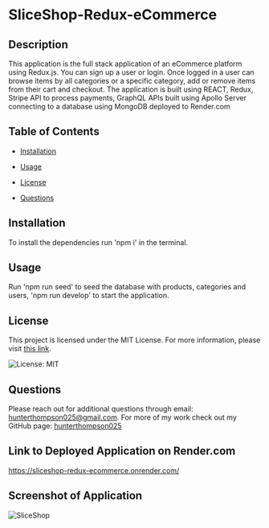 # SliceShop-Redux-eCommerce

## Description

This application is the full stack application of an eCommerce platform using Redux.js. You can sign up a user or login. Once logged in a user can browse items by all categories or a specific category, add or remove items from their cart and checkout. The application is built using REACT, Redux, Stripe API to process payments, GraphQL APIs built using Apollo Server connecting to a database using MongoDB deployed to Render.com

## Table of Contents

* [Installation](#installation)

* [Usage](#usage)

* [License](#license)

* [Questions](#questions)


## Installation

To install the dependencies run 'npm i' in the terminal.

## Usage

Run 'npm run seed' to seed the database with products, categories and users, 'npm run develop' to start the application. 

## License

This project is licensed under the MIT License. For more information, please visit [this link](https://opensource.org/licenses/MIT).
  
![License: MIT](https://img.shields.io/badge/License-MIT-yellow.svg)

## Questions

Please reach out for additional questions through email: hunterthompson025@gmail.com. For more of my work check out my GitHub page: [hunterthompson025](https://github.com/hunterthompson025)

## Link to Deployed Application on Render.com
https://sliceshop-redux-ecommerce.onrender.com/

## Screenshot of Application
![SliceShop](https://github.com/user-attachments/assets/5404fa39-39c1-4138-ab80-d60a21f725c0)

